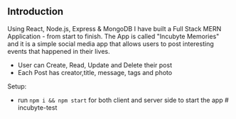 ## Introduction

Using React, Node.js, Express & MongoDB I have built a Full Stack MERN Application - from start to finish. The App is called "Incubyte Memories" and it is a simple social media app that allows users to post interesting events that happened in their lives.

- User can Create, Read, Update and Delete their post
- Each Post has creator,title, message, tags and photo

Setup:

- run `npm i && npm start` for both client and server side to start the app
#   i n c u b y t e - t e s t  
 